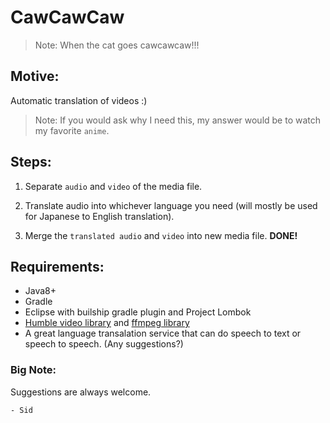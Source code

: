 # CawCawCaw

> Note: When the cat goes cawcawcaw!!!

## Motive:
Automatic translation of videos :)

> Note: If you would ask why I need this, my answer would be to watch my favorite `anime`.


## Steps:
1. Separate `audio` and `video` of the media file.

2. Translate audio into whichever language you need (will mostly be used for Japanese to English translation).

3. Merge the `translated audio` and `video` into new media file. **DONE!**


## Requirements:
* Java8+
* Gradle
* Eclipse with builship gradle plugin and Project Lombok
* [Humble video library](https://github.com/artclarke/humble-video) and [ffmpeg library](https://www.ffmpeg.org/)
* A great language transalation service that can do speech to text or speech to speech. (Any suggestions?)


### Big Note:
Suggestions are always welcome.

`- Sid`





